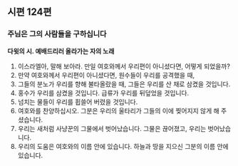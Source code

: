 ## 시편 124편

### 주님은 그의 사람들을 구하십니다
**다윗의 시. 예배드리러 올라가는 자의 노래**
1. 이스라엘아, 말해 보아라. 만일 여호와께서 우리편이 아니셨다면, 어떻게 되었을까?
2. 만약 여호와께서 우리편이 아니셨다면, 원수들이 우리를 공격했을 때,
3. 그들의 분노가 우리를 향해 불타올랐을 때, 그들은 우리를 산 채로 삼켰을 것입니다.
4. 홍수가 우리를 삼켰을 것입니다. 급류가 우리를 뒤덮었을 것입니다.
5. 넘치는 물들이 우리를 휩쓸어 버렸을 것입니다.
6. 여호와를 찬양하십시오. 그분은 우리의 울타리가 그들의 이에 찢어지지 않게 해 주셨습니다.
7. 우리는 새처럼 사냥꾼의 그물에서 벗어났습니다. 그물은 끊어졌고, 우리는 벗어났습니다.
8. 우리의 도움은 여호와의 이름 안에 있습니다. 하늘과 땅을 지으신 그분의 이름 안에 있습니다.